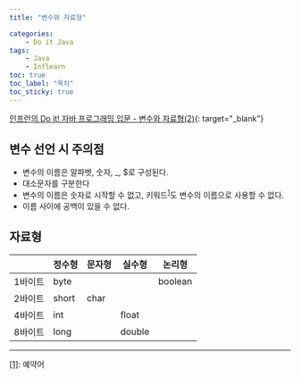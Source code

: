 ```yaml
---
title: "변수와 자료형"

categories:
    - Do it Java
tags:
    - Java
    - Inflearn
toc: true
toc_label: "목차"
toc_sticky: true
---
```

[인프런의 Do it! 자바 프로그래밍 입문 - 변수와 자료형(2)](https://www.inflearn.com/course/%EC%9E%90%EB%B0%94-%ED%94%84%EB%A1%9C%EA%B7%B8%EB%9E%98%EB%B0%8D-%EC%9E%85%EB%AC%B8/lecture/18013){: target="_blank"}

## 변수 선언 시 주의점

* 변수의 이름은 알파벳, 숫자, _, $로 구성된다.
* 대소문자를 구분한다
* 변수의 이름은 숫자로 시작할 수 없고, 키워드<sup>[1](#footnote_1)</sup>도 변수의 이름으로 사용할 수 없다.
* 이름 사이에 공백이 있을 수 없다.

## 자료형

||정수형|문자형|실수형|논리형|
|-|-|-|-|-|
|1바이트|byte|||boolean|
|2바이트|short|char|||
|4바이트|int||float||
|8바이트|long||double||

-----------------
[[1]](#footnote_1): 예약어
